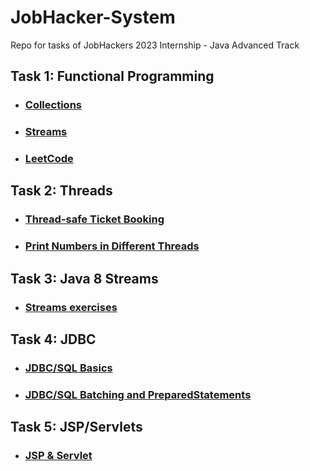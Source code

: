 # JobHacker-System
Repo for tasks of JobHackers 2023 Internship - Java Advanced Track


## Task 1: Functional Programming
- ### [Collections](src/main/java/collections)
- ### [Streams](src/main/java/streams)
- ### [LeetCode](src/main/java/leetcode)

## Task 2: Threads
- ### [Thread-safe Ticket Booking](src/main/java/threads/ticketbooking)
- ### [Print Numbers in Different Threads](src/main/java/threads/oddeven)

## Task 3: Java 8 Streams
- ### [Streams exercises](src/main/java/streams2) 

## Task 4: JDBC
- ### [JDBC/SQL Basics](src/main/java/sql/basics) 
- ### [JDBC/SQL Batching and PreparedStatements](src/main/java/sql/employees) 

## Task 5: JSP/Servlets
- ### [JSP & Servlet](JspServlet) 
